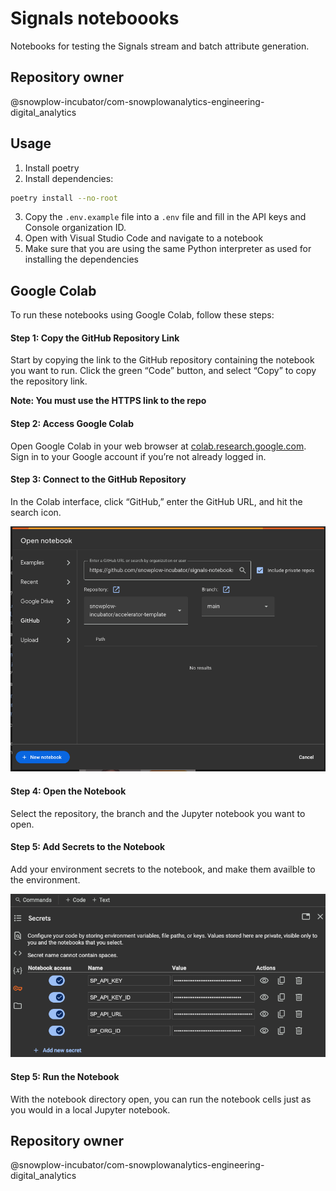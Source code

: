 # Signals noteboooks

Notebooks for testing the Signals stream and batch attribute generation.

## Repository owner
@snowplow-incubator/com-snowplowanalytics-engineering-digital_analytics

## Usage

1. Install poetry
2. Install dependencies:

```sh
poetry install --no-root
```

3. Copy the `.env.example` file into a `.env` file and fill in the API keys and Console organization ID.
4. Open with Visual Studio Code and navigate to a notebook
5. Make sure that you are using the same Python interpreter as used for installing the dependencies

## Google Colab
To run these notebooks using Google Colab, follow these steps:

#### Step 1: Copy the GitHub Repository Link
Start by copying the link to the GitHub repository containing the notebook you want to run. Click the green “Code” button, and select “Copy” to copy the repository link. 

**Note: You must use the HTTPS link to the repo**

#### Step 2: Access Google Colab
Open Google Colab in your web browser at [colab.research.google.com](https://colab.research.google.com/). Sign in to your Google account if you’re not already logged in.

#### Step 3: Connect to the GitHub Repository
In the Colab interface, click “GitHub,” enter the GitHub URL, and hit the search icon.

![link to github](images/link_to_github.png)

#### Step 4: Open the Notebook
Select the repository, the branch and the Jupyter notebook you want to open.

#### Step 5: Add Secrets to the Notebook
Add your environment secrets to the notebook, and make them availble to the environment.

![add secrets](images/add_secrets.png)


#### Step 5: Run the Notebook
With the notebook directory open, you can run the notebook cells just as you would in a local Jupyter notebook.

## Repository owner
@snowplow-incubator/com-snowplowanalytics-engineering-digital_analytics
